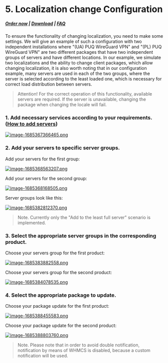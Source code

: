 # 5. Localization change Сonfiguration

#####  [Order now](https://panel.puqcloud.com/index.php?rp=/store/whmcs-module-wireguard-vpn) | [Download](https://download.puqcloud.com/WHMCS/servers/PUQ_WHMCS-WireGuard-VPN/) | [FAQ](https://faq.puqcloud.com/)

To ensure the functionality of changing localization, you need to make some settings. We will give an example of such a configuration with two independent installations where "(UA) PUQ WireGuard VPN" and "(PL) PUQ WireGuard VPN" are two different packages that have two independent groups of servers and have different locations. In our example, we simulate two localizations and the ability to change client packages, which allow changing localization, it is also worth noting that in our configuration example, many servers are used in each of the two groups, where the server is selected according to the least loaded one, which is necessary for correct load distribution between servers.

>Attention! For the correct operation of this functionality, available servers are required. If the server is unavailable, changing the package when changing the locale will fail.

### 1. Add necessary services according to your requirements. ([How to add servers](https://doc.puq.info/books/wireguard-vpn-whmcs-module/page/3-add-server-puqvpncp-in-whmcs))

[![image-1685367366465.png](https://doc.puq.info/uploads/images/gallery/2023-05/scaled-1680-/image-1685367366465.png)](https://doc.puq.info/uploads/images/gallery/2023-05/image-1685367366465.png)

### 2. Add your servers to specific server groups. 

Add your servers for the first group:

[![image-1685368563207.png](https://doc.puq.info/uploads/images/gallery/2023-05/scaled-1680-/image-1685368563207.png)](https://doc.puq.info/uploads/images/gallery/2023-05/image-1685368563207.png)

Add your servers for the second group:

[![image-1685368168505.png](https://doc.puq.info/uploads/images/gallery/2023-05/scaled-1680-/image-1685368168505.png)](https://doc.puq.info/uploads/images/gallery/2023-05/image-1685368168505.png)

Server groups look like this:

[![image-1685382812370.png](https://doc.puq.info/uploads/images/gallery/2023-05/scaled-1680-/image-1685382812370.png)](https://doc.puq.info/uploads/images/gallery/2023-05/image-1685382812370.png)

>Note. Currently only the "Add to the least full server" scenario is implemented.

### 3. Select the appropriate server groups in the corresponding product.

Choose your servers group for the first product:

[![image-1685383882558.png](https://doc.puq.info/uploads/images/gallery/2023-05/scaled-1680-/image-1685383882558.png)](https://doc.puq.info/uploads/images/gallery/2023-05/image-1685383882558.png)

Choose your servers group for the second product:

[![image-1685384078535.png](https://doc.puq.info/uploads/images/gallery/2023-05/scaled-1680-/image-1685384078535.png)](https://doc.puq.info/uploads/images/gallery/2023-05/image-1685384078535.png)

### 4. Select the appropriate package to update.

Choose your package update for the first product:

[![image-1685388455583.png](https://doc.puq.info/uploads/images/gallery/2023-05/scaled-1680-/image-1685388455583.png)](https://doc.puq.info/uploads/images/gallery/2023-05/image-1685388455583.png)

Choose your package update for the second product:

[![image-1685388803760.png](https://doc.puq.info/uploads/images/gallery/2023-05/scaled-1680-/image-1685388803760.png)](https://doc.puq.info/uploads/images/gallery/2023-05/image-1685388803760.png)

>Note. Please note that in order to avoid double notification, notification by means of WHMCS is disabled, because a custom notification will be used.
